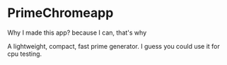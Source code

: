 # PrimeChromeapp
Why I made this app? because I can, that's why

A lightweight, compact, fast prime generator. I guess you could use it for cpu testing.
